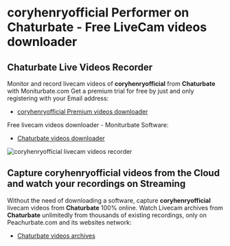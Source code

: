 # coryhenryofficial Performer on Chaturbate - Free LiveCam videos downloader

## Chaturbate Live Videos Recorder

Monitor and record livecam videos of **coryhenryofficial** from **Chaturbate** with Moniturbate.com
Get a premium trial for free by just and only registering with your Email address:
* [coryhenryofficial Premium videos downloader](https://moniturbate.com/request-demo-licence-key.html)

Free livecam videos downloader - Moniturbate Software:
* [Chaturbate videos downloader](https://moniturbate.com/moniturbate-download-software.html)

![coryhenryofficial livecam videos recorder](https://peachurnet.com/templates/moniturbate-software.png)


## Capture coryhenryofficial videos from the Cloud and watch your recordings on Streaming

Without the need of downloading a software, capture **coryhenryofficial** livecam videos from **Chaturbate** 100% online.
Watch Livecam archives from **Chaturbate** unlimitedly from thousands of existing recordings, only on Peachurbate.com and its websites network:
* [Chaturbate videos archives](https://peachurnet.com/)